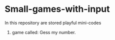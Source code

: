 # Small-games-with-input
In this repository are stored playful mini-codes 

1. game called: Gess my number.
